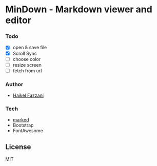 # MinDown - Markdown viewer and editor

### Todo
- [x] open & save file
- [x] Scroll Sync
- [ ] choose color
- [ ] resize screen
- [ ] fetch from url

### Author
- [Haikel Fazzani](https://github.com/haikelfazzani)

### Tech
- [marked](https://github.com/markedjs/marked)
- Bootstrap
- FontAwesome

## License
MIT